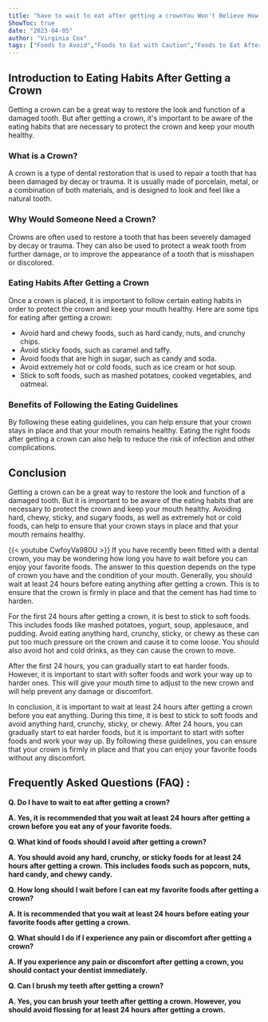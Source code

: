 ```yaml
---
title: "have to wait to eat after getting a crownYou Won't Believe How Long You Have to Wait Before You Can Enjoy Your Favorite Foods After Getting a Crown!"
ShowToc: true 
date: "2023-04-05"
author: "Virginia Cox" 
tags: ["Foods to Avoid","Foods to Eat with Caution","Foods to Eat After a Crown Procedure"]
---
```

## Introduction to Eating Habits After Getting a Crown

Getting a crown can be a great way to restore the look and function of a damaged tooth. But after getting a crown, it's important to be aware of the eating habits that are necessary to protect the crown and keep your mouth healthy.

### What is a Crown?

A crown is a type of dental restoration that is used to repair a tooth that has been damaged by decay or trauma. It is usually made of porcelain, metal, or a combination of both materials, and is designed to look and feel like a natural tooth.

### Why Would Someone Need a Crown?

Crowns are often used to restore a tooth that has been severely damaged by decay or trauma. They can also be used to protect a weak tooth from further damage, or to improve the appearance of a tooth that is misshapen or discolored.

### Eating Habits After Getting a Crown

Once a crown is placed, it is important to follow certain eating habits in order to protect the crown and keep your mouth healthy. Here are some tips for eating after getting a crown:

* Avoid hard and chewy foods, such as hard candy, nuts, and crunchy chips.
* Avoid sticky foods, such as caramel and taffy.
* Avoid foods that are high in sugar, such as candy and soda.
* Avoid extremely hot or cold foods, such as ice cream or hot soup.
* Stick to soft foods, such as mashed potatoes, cooked vegetables, and oatmeal.

### Benefits of Following the Eating Guidelines

By following these eating guidelines, you can help ensure that your crown stays in place and that your mouth remains healthy. Eating the right foods after getting a crown can also help to reduce the risk of infection and other complications.

## Conclusion

Getting a crown can be a great way to restore the look and function of a damaged tooth. But it is important to be aware of the eating habits that are necessary to protect the crown and keep your mouth healthy. Avoiding hard, chewy, sticky, and sugary foods, as well as extremely hot or cold foods, can help to ensure that your crown stays in place and that your mouth remains healthy.

{{< youtube CwfoyVa980U >}} 
If you have recently been fitted with a dental crown, you may be wondering how long you have to wait before you can enjoy your favorite foods. The answer to this question depends on the type of crown you have and the condition of your mouth. Generally, you should wait at least 24 hours before eating anything after getting a crown. This is to ensure that the crown is firmly in place and that the cement has had time to harden.

For the first 24 hours after getting a crown, it is best to stick to soft foods. This includes foods like mashed potatoes, yogurt, soup, applesauce, and pudding. Avoid eating anything hard, crunchy, sticky, or chewy as these can put too much pressure on the crown and cause it to come loose. You should also avoid hot and cold drinks, as they can cause the crown to move.

After the first 24 hours, you can gradually start to eat harder foods. However, it is important to start with softer foods and work your way up to harder ones. This will give your mouth time to adjust to the new crown and will help prevent any damage or discomfort.

In conclusion, it is important to wait at least 24 hours after getting a crown before you eat anything. During this time, it is best to stick to soft foods and avoid anything hard, crunchy, sticky, or chewy. After 24 hours, you can gradually start to eat harder foods, but it is important to start with softer foods and work your way up. By following these guidelines, you can ensure that your crown is firmly in place and that you can enjoy your favorite foods without any discomfort.

## Frequently Asked Questions (FAQ) :
**Q. Do I have to wait to eat after getting a crown?**

**A. Yes, it is recommended that you wait at least 24 hours after getting a crown before you eat any of your favorite foods.**

**Q. What kind of foods should I avoid after getting a crown?**

**A. You should avoid any hard, crunchy, or sticky foods for at least 24 hours after getting a crown. This includes foods such as popcorn, nuts, hard candy, and chewy candy.**

**Q. How long should I wait before I can eat my favorite foods after getting a crown?**

**A. It is recommended that you wait at least 24 hours before eating your favorite foods after getting a crown.**

**Q. What should I do if I experience any pain or discomfort after getting a crown?**

**A. If you experience any pain or discomfort after getting a crown, you should contact your dentist immediately.**

**Q. Can I brush my teeth after getting a crown?**

**A. Yes, you can brush your teeth after getting a crown. However, you should avoid flossing for at least 24 hours after getting a crown.**





